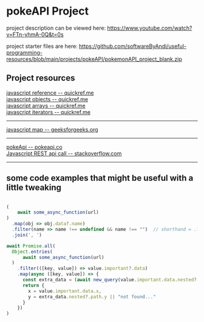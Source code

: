 # pokeAPI Project

project description can be viewed here: https://www.youtube.com/watch?v=FTn-yhmA-0Q&t=0s

project starter files are here: https://github.com/softwareByAndi/useful-programming-resources/blob/main/projects/pokeAPI/pokemonAPI_project_blank.zip




## Project resources

[javascript reference -- quickref.me](https://quickref.me/javascript)  
[javascript objects -- quickref.me](https://quickref.me/javascript#javascript-objects)  
[javascript arrays -- quickref.me](https://quickref.me/javascript#javascript-arrays)  
[javascript iterators -- quickref.me](https://quickref.me/javascript#javascript-iterators)  

<hr>

[javascript map -- geeksforgeeks.org](https://www.geeksforgeeks.org/javascript-array-map-method/)

<hr>

[pokeApi -- pokeapi.co](https://pokeapi.co/?ref=public-apis)  
[Javascript REST api call -- stackoverflow.com](https://stackoverflow.com/questions/36975619/how-to-call-a-rest-web-service-api-from-javascript)  
<hr>

## some code examples that might be useful with a little tweaking

```javascript

(
    await some_async_function(url)
)
  .map(obj => obj.data?.name)
  .filter(name => name !== undefined && name !== "")  // shorthand = .filter(name => name)
  .join(', ')
```
  
```javascript
await Promise.all(
  Object.entries(
      await some_async_function(url)
  )
    .filter(([key, value]) => value.important?.data)
    .map(async ([key, value]) => {
      const extra_data = (await new_query(value.important.data.nested?.url)) || {};
      return {
        x = value.important.data.x,
        y = extra_data.nested?.path.y || "not found..."
      }
    })
)
```
